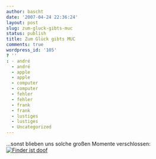 ```yaml
---
author: bascht
date: '2007-04-24 22:36:24'
layout: post
slug: zum-gluck-gibts-muc
status: publish
title: Zum Glück gibts MUC
comments: true
wordpress_id: '105'
? ''
: - andré
  - andré
  - apple
  - apple
  - computer
  - computer
  - fehler
  - fehler
  - frank
  - frank
  - lustiges
  - lustiges
  - Uncategorized
---
```


...sonst blieben uns solche großen Momente verschlossen:
[![Finder ist doof](http://www.bascht.com/uploads/2007/04/macfindershot.jpg)](http://www.bascht.com/uploads/2007/04/macfindershot.jpg "Finder ist doof")


